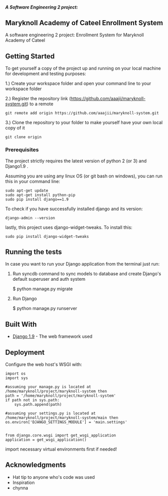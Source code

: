 ##### A Software Engineering 2 project:
## Maryknoll Academy of Cateel Enrollment System

A software engineering 2 project: Enrollment System for Maryknoll Academy of Cateel

## Getting Started

To get yourself a copy of the project up and running on your local machine for development and testing purposes:

1.) Create your workspace folder and open your command line to your workspace folder

2.) Register the repository link (https://github.com/aaajii/maryknoll-system.git) to a remote 

``` git remote add origin https://github.com/aaajii/maryknoll-system.git ```

3.) Clone the repository to your folder to make yourself have your own local copy of it

``` git clone origin ```

### Prerequisites

The project strictly requires the latest version of python 2 (or 3) and Django1.9 .

Assuming you are using any linux OS (or git bash on windows), you can run this in your command line:
```
sudo apt-get update
sudo apt-get install python-pip
sudo pip install django==1.9
```

To check if you have successfully installed django and its version:
```
django-admin --version
```

lastly, this project uses django-widget-tweaks. To install this:

```
sudo pip install django-widget-tweaks
```

## Running the tests

In case you want to run your Django application from the terminal just run:

1) Run syncdb command to sync models to database and create Django's default superuser and auth system

    $ python manage.py migrate

2) Run Django

    $ python manage.py runserver

## Built With

* [Django 1.9](https://docs.djangoproject.com/en/2.0/releases/1.9/) - The web framework used

## Deployment

Configure the web host's WSGI with:

```
import os
import sys

#assuming your manage.py is located at /home/maryknoll/project/maryknoll-system then
path = '/home/maryknoll/project/maryknoll-system'
if path not in sys.path:
    sys.path.append(path)

#assuming your settings.py is located at /home/maryknoll/project/maryknoll-system/main then
os.environ['DJANGO_SETTINGS_MODULE'] = 'main.settings'


from django.core.wsgi import get_wsgi_application
application = get_wsgi_application()

```

import necessary virtual environments first if needed!

## Acknowledgments

* Hat tip to anyone who's code was used
* Inspiration
* chynna

